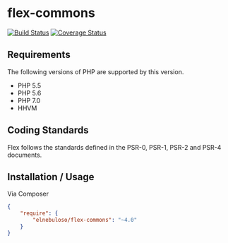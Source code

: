 # flex-commons

[![Build Status](https://travis-ci.org/elnebuloso/flex-commons.svg?branch=master)](https://travis-ci.org/elnebuloso/flex-commons)
[![Coverage Status](https://coveralls.io/repos/github/elnebuloso/flex-commons/badge.svg?branch=master)](https://coveralls.io/github/elnebuloso/flex-commons?branch=master)

## Requirements

The following versions of PHP are supported by this version.

* PHP 5.5
* PHP 5.6
* PHP 7.0
* HHVM

## Coding Standards

Flex follows the standards defined in the PSR-0, PSR-1, PSR-2 and PSR-4 documents.

## Installation / Usage

Via Composer

``` json
{
    "require": {
        "elnebuloso/flex-commons": "~4.0"
    }
}
```